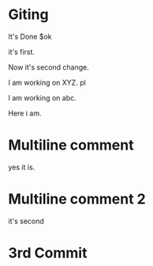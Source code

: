 # Giting

It's Done $ok

it's first.

Now it's second change.

I am working on XYZ. pl

I am working on abc.

Here i am.

# Multiline comment

yes it is.

# Multiline comment 2

it's second

# 3rd Commit 